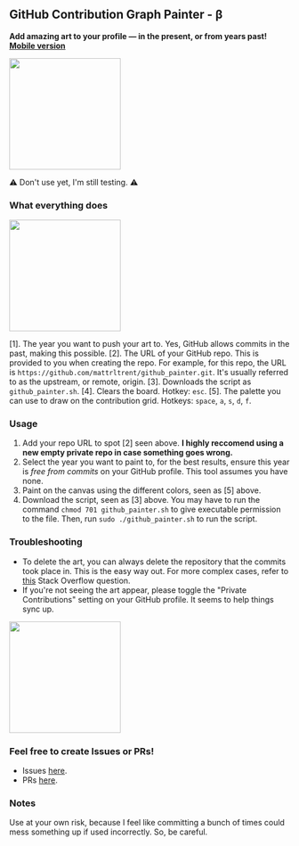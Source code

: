 ## GitHub Contribution Graph Painter - β
**Add amazing art to your profile — in the present, or from years past! [Mobile version](https://github.com/TalentedB/GitHub-Painter)**

<img src="https://raw.githubusercontent.com/mattrltrent/github_painter/main/github/demo_3.JPG" width="" height="200" style="display: inline"/>

⚠️ Don't use yet, I'm still testing. ⚠️

### What everything does

<img src="https://raw.githubusercontent.com/mattrltrent/github_painter/main/github/demo_1.jpg" width="" height="200" style="display: inline"/>

[1]. The year you want to push your art to. Yes, GitHub allows commits in the past, making this possible.
[2]. The URL of your GitHub repo. This is provided to you when creating the repo. For example, for this repo, the URL is `https://github.com/mattrltrent/github_painter.git`. It's usually referred to as the upstream, or remote, origin.
[3]. Downloads the script as `github_painter.sh`.
[4]. Clears the board. Hotkey: `esc`.
[5]. The palette you can use to draw on the contribution grid. Hotkeys: `space`, `a`, `s`, `d`, `f`.

### Usage

1. Add your repo URL to spot [2] seen above. **I highly reccomend using a new empty private repo in case something goes wrong.**
2. Select the year you want to paint to, for the best results, ensure this year is *free from commits* on your GitHub profile. This tool assumes you have none.
3. Paint on the canvas using the different colors, seen as [5] above.
4. Download the script, seen as [3] above. You may have to run the command `chmod 701 github_painter.sh` to give executable permission to the file. Then, run `sudo ./github_painter.sh` to run the script.

### Troubleshooting

- To delete the art, you can always delete the repository that the commits took place in. This is the easy way out. For more complex cases, refer to [this](https://stackoverflow.com/questions/448919/how-can-i-remove-a-commit-on-github) Stack Overflow question.
- If you're not seeing the art appear, please toggle the "Private Contributions" setting on your GitHub profile. It seems to help things sync up.


<img src="https://raw.githubusercontent.com/mattrltrent/github_painter/main/github/demo_2.JPG" width="" height="200" style="display: inline"/>


### Feel free to create Issues or PRs!

- Issues [here](https://github.com/mattrltrent/github_painter/issues).
- PRs [here](https://github.com/mattrltrent/github_painter/pulls).


### Notes

Use at your own risk, because I feel like committing a bunch of times could mess something up if used incorrectly. So, be careful.